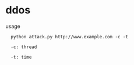 # ddos

  usage 
  
      python attack.py http://www.example.com -c -t
  
      -c: thread
  
      -t: time
